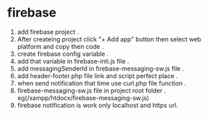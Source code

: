 # firebase

1) add firebase project . 
2) After createing project click "+ Add app" button then select web platform and copy then code .
3) create firebase config variable . 
4) add that variable in firebase-inti.js file .
5) add messagingSenderId in firebase-messaging-sw.js file . 
6) add header-footer.php file link and script perfect place . 
7) when send notification that time use curl.php file function . 
8) firebase-messaging-sw.js file in project root folder . eg(/xampp/htdocx/firebase-messaging-sw.js) 
9) firebase notification is work only localhost and https url.
